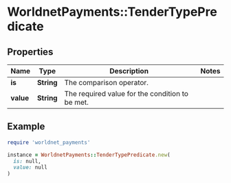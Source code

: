 # WorldnetPayments::TenderTypePredicate

## Properties

| Name | Type | Description | Notes |
| ---- | ---- | ----------- | ----- |
| **is** | **String** | The comparison operator. |  |
| **value** | **String** | The required value for the condition to be met. |  |

## Example

```ruby
require 'worldnet_payments'

instance = WorldnetPayments::TenderTypePredicate.new(
  is: null,
  value: null
)
```

